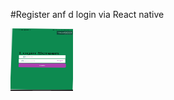 #Register anf d login via React native 

<img src="https://github.com/AlihTamrawe/Regiter/blob/master/assets/ui.jpg" width="100" height="100">
